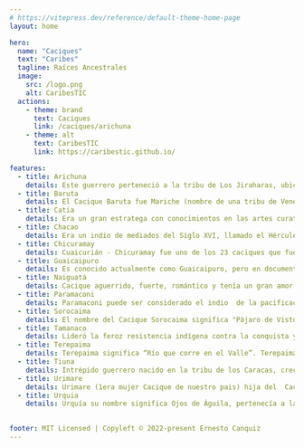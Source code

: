 ```yaml
---
# https://vitepress.dev/reference/default-theme-home-page
layout: home

hero:
  name: "Caciques"
  text: "Caribes"
  tagline: Raíces Ancestrales
  image:
    src: /logo.png
    alt: CaribesTIC
  actions:
    - theme: brand
      text: Caciques
      link: /caciques/arichuna
    - theme: alt
      text: CaribesTIC
      link: https://caribestic.github.io/

features:
  - title: Arichuna
    details: Este guerrero perteneció a la tribu de Los Jiraharas, ubicando su radio de acción, en la región de lo que hoy se conoce como Lara y parte de Yaracuy.
  - title: Baruta
    details: El Cacique Baruta fue Mariche (nombre de una tribu de Venezuela que vivieron en lo que hoy es la zona de Filas de Mariche), es hijo del Gran Cacique Guaicaipuro y de Urquia.
  - title: Catia
    details: Era un gran estratega con conocimientos en las artes curativas, le gustaba enseñar a los jóvenes guerreros. Ejercía su mando desde la fila que ocupaban Los Mariches, siguiendo toda la serranía que circunda a Caracas hasta el Litoral.
  - title: Chacao
    details: Era un indio de mediados del Siglo XVI, llamado el Hércules Americano, gobernó en la región caraqueña que hoy lleva su nombre. El nombre Chacao deriva de Chacau, que significa arena, los Tamanacos decían Ciaccau y los Caribes Saccao.
  - title: Chicuramay
    details: Cuaicurián - Chicuramay fue uno de los 23 caciques que fueron condenados a muerte después de la desaparición de Guaicaipuro, por una cruel decisión de la Alcaldía de Caracas. El alcalde los juzgó sin pruebas y los condenó a muerte.
  - title: Guaicaipuro
    details: Es conocido actualmente como Guaicaipuro, pero en documentos de la época se le encuentra con el nombre de Guacaipuro II. Es uno de los Caciques más famosos e ilustres de Venezuela.
  - title: Naiguatá
    details: Cacique aguerrido, fuerte, romántico y tenía un gran amor por las gaviotas. Ejerció sus dominios a lo largo de la zona costera desde el Río Anare hasta la región costeña hoy conocida como Puerto La Cruz.
  - title: Paramaconi
    details: Paramaconi puede ser considerado el indio  de la pacificación. Los españoles lo llamaban el "Cacique-Caballero" pero el significado de su nombre es "Caimán Pequeño".
  - title: Sorocaima
    details: El nombre del Cacique Sorocaima significa "Pájaro de Vistoso Plumaje". Era un hombre rígido, severo y reservado. Fue un hombre de confianza del Gran Cacique Guaicaipuro.    
  - title: Tamanaco
    details: Lideró la feroz resistencia indígena contra la conquista y barbarie del imperialismo español. Su muerte, lejos de aniquilar el espíritu combativo de las tribus, los impulsó a radicalizar sus acciones sin temer por su destino.
  - title: Terepaima
    details: Terepaima significa “Río que corre en el Valle”. Terepaima fue un guerrero muy hábil que hizo justicia en contra de los conquistadores.
  - title: Tiuna
    details: Intrépido guerrero nacido en la tribu de los Caracas, crecio y formó en su infancia bajo la tutela del Cacique Catia. Se caracterizó por su rigidez y gran valentía. Su poder lo ejerció en el Valle de Los Guayabos, territorio conocido actualmente con el nombre de Catia La Mar.
  - title: Urimare
    details: Urimare (1era mujer Cacique de nuestro pais) hija del  Cacique Aramaipuro quien la crió enseñándole estrategias para defenderse y defender a su pueblo.
  - title: Urquia
    details: Urquía su nombre significa Ojos de Águila, pertenecía a la etnia de los Teques. Guerrera, cacica con el prototipo de mujer amazónica. Fue la esposa de Guaicaipuro, Madre de Baruta y de los hijos de Guaicaipuro.

    
footer: MIT Licensed | Copyleft © 2022-present Ernesto Canquiz
---
```


